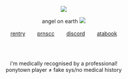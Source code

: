 <p align="center"
  
![](https://komarev.com/ghpvc/?username=deviqnt&color=E2CD9F&label=puppies)

<p align="center">
  angel on earth
<img src="https://files.catbox.moe/oabisy.png"/>
</p>
<p align="center"
  
[rentry](https://rentry.co/deviqnt)  　　[prnscc](https://pronouns.cc/@deviqnt)  　　[discord](https://discordlookup.com/user/601029140149174272)  　　[atabook](https://deviqnt.atabook.org)

</p>
<br>
<br>
<p align="center">
i'm medically recognised by a professional!
  <br>
  ponytown player ≠ fake sys/no medical history
  <br>
 
</p>
